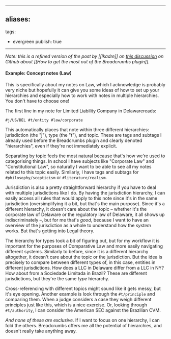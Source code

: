 
---
aliases: 
- 
tags:
- evergreen
publish: true
---

*Note: this is a refined version of the post by [[lkadre]] on [this discussion](https://github.com/SkepticMystic/breadcrumbs/discussions/175) on Github about [[How to get the most out of the Breadcrumbs plugin]].*

#### Example: Concept notes (Law)

This is specifically about my notes on Law, which I acknowledge is probably very niche but hopefully it can give you some ideas of how to set up your hierarchies and especially how to work with notes in multiple hierarchies. You don't have to choose one!

The first line in my note for Limited Liability Company in Delawarereads:

`#j/US/DEL #t/entity #law/corporate `

This automatically places that note within three different hierarchies: jurisdiction (the "j"), type (the "t"), and topic. These are tags and subtags I already used before the Breadcrumbs plugin and clearly denoted "hierarchies", even if they're not immediately explicit. 

Separating by topic feels the most natural because that's how we're used to categorising things. In school I have subjects like "Corporate Law" and "Constitutional Law", so naturally I want to be able to see all my notes related to this topic easily. Similarly, I have tags and subtags for `#philosophy/scepticism` or `#literature/realism`.

Jurisdiction is also a pretty straightforward hierarchy if you have to deal with multiple jurisdictions like I do. By having the jurisdiction hierarchy, I can easily access all rules that would apply to this note since it's in the same jurisdiction (oversimplifying it a bit, but that's the main purpose). Since it's a different hierarchy, it doesn't care about the topic – whether it's the corporate law of Delaware or the regulatory law of Delaware, it all shows up indiscriminately –, but for me that's *good*, because I want to have an overview of the jurisdiction as a whole to understand how the *system* works. But that's getting into Legal theory.

The hierarchy for types took a bit of figuring out, but for my workflow it is important for the purposes of Comparative Law and more easily navigating different systems. Similarly to before, since it is a different hierarchy altogether, it doesn't care about the topic or the jurisdiction. But the idea is precisely to compare between different types of, in this case, entities in different jurisdictions. How does a LLC in Delaware differ from a LLC in NY? How about from a Sociedade Limitada in Brazil? These are different jurisdictions, but they're the same *type* hierarchy.

Cross-referencing with different topics might sound like it gets messy, but it's eye opening. Another example is look through the `#t/principle` and comparing them. When a judge considers a case they weigh different principles just like this, which is a nice exercise. Or, looking through `#t/authority`, I can consider the American SEC against the Brazilian CVM. 

*And none of these are exclusive.* If I want to focus on one hierarchy, I can fold the others. Breadcrumbs offers me all the potential of hierarchies, and doesn't really take anything away.
